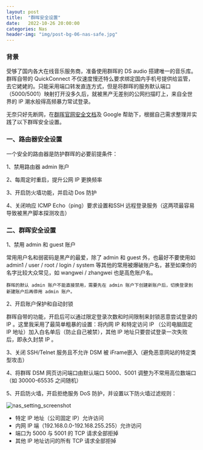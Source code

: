 ```yaml
---
layout: post
title:  "群晖安全设置"
date:   2022-10-26 20:00:00
categories: Nas
header-img: "img/post-bg-06-nas-safe.jpg"
---
```


### 背景

受够了国内各大在线音乐服务商，准备使用群晖的 DS audio 搭建唯一的音乐库。群晖自带的 QuickConnect 不仅速度慢还特么要求绑定国内手机号提供给监管，去它姥姥的。只能采用端口转发直连方式，但是将群晖的服务默认端口（5000/5001）映射打开没多久后，就被黑产无差别的公网扫描盯上，来自全世界的 IP 潮水般得高频暴力常试登录。

无奈只好先断网，在<a href="https://kb.synology.cn/zh-cn/DSM/tutorial/How_to_add_extra_security_to_your_Synology_NAS" target="_blank">群晖官网安全文档</a>及 Google 帮助下，根据自己需求整理并实践了以下群晖安全设置。 

### 一、路由器安全设置

一个安全的路由器是防护群晖的必要前提条件：

1、禁用路由器 admin 账户

2、每周定时重启，提升公网 IP 更换频率

3、开启防火墙功能，并启动 Dos 防护

4、关闭响应 ICMP Echo（ping）要求设置和SSH 远程登录服务（这两项最容易导致被黑产脚本探测攻击）


### 二、群晖安全设置

1、禁用 admin 和 guest 账户

常用用户名和弱密码是黑产的最爱，除了 admin 和 guest 外，也最好不要使用如 admin1 / user / root / login / system 等其他的常用被爆破账户名，甚至如果你的名字比较大众常见，如 wangwei / zhangwei 也是高危账户名。

`群晖的默认 admin 账户不能直接禁用，需要先在 admin 账户下创建新账户后，切换登录到新建账户后再停用 admin 账户。`

2、开启账户保护和自动封锁

群晖自带的功能，开启后可以通过限定登录次数和时间限制来封锁恶意尝试登录的 IP 。这里我采用了最简单粗暴的设置：将内网 IP 和特定访问 IP （公司电脑固定 IP 地址）加入白名单后（防止自己被禁），其他 IP 地址只要尝试登录一次失败后，即永久封禁 IP 。

3、关闭 SSH/Telnet 服务且不允许 DSM 被 iFrame嵌入（避免恶意网站的特定类型攻击）

4、将群晖 DSM 网页访问端口由默认端口 5000、5001 调整为不常用高位数端口（如 30000-65535 之间随机）

5、开启防火墙，开启拒绝服务 DoS 防护，并设置以下防火墙过滤规则：

![nas_setting_screenshot](https://xqimg.imedao.com/184181e4837289343fe635b8.jpg)

- 特定 IP 地址（公司固定 IP）允许访问 
- 内网 IP 端（192.168.0.0-192.168.255.255）允许访问
- 端口为 5000 与 5001 的 TCP 请求全部拒掉
- 其他 IP 地址访问的所有 TCP 请求全部拒掉

